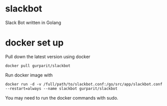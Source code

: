 # slackbot
Slack Bot written in Golang

# docker set up
Pull down the latest version using docker

`docker pull gurparit/slackbot`

Run docker image with

`docker run -d -v /full/path/to/slackbot.conf:/go/src/app/slackbot.conf --restart=always --name slackbot gurparit/slackbot`

You may need to run the docker commands with sudo.
